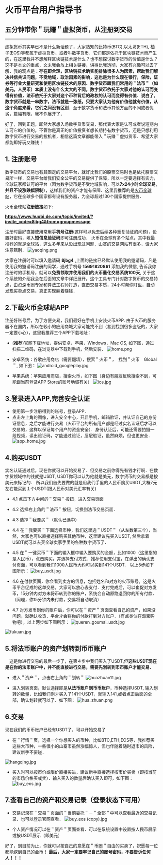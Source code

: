 # 火币平台用户指导书
## 五分钟带你＂玩赚＂虚拟货币，从注册到交易
----
虚拟货币其实早已不是什么新话题了，大家熟知的比特币(BTC),以太坊(ETH), 柚子(EOS)等都属于虚拟货币，或者叫数字货币．它们都是依托于区块链技术而产生的，在这里我并不想解释区块链技术是什么？也不想探讨数字货币的价值是什么？这不是本文的重点，文末我会放上相关链接，讲得比我透彻，大家有兴趣可以去了解．我的观点是：**存在即合理，区块链技术确实能排除很多人为因素，帮助我们解决共信共识问题，不受地域，政治因素的影响，这也是为什么现在银行，保险，证券等行业大量研究和使用区块链技术的原因．数字货币跟我们常用的＂法币＂（如美元，人民币）本质上没有什么太大的不同，数字货币依托于大家对他的认可而变得有价值，法币依托于大家对这个币种背后的政权的认可而变得有价值．说白了，数字货币就是一串数字，法币就是一张纸，只要大家认为他有价值他就有价值，从这个角度来看，它们之间没有区別**．至于数字货币和法币其他方面的不同或者优劣，篇幅有限，我不作展开了．

好了，回到正题，即然大家想入场数字货币交易，那代表大家是认可或者说短期内认可它的价值的，不管你是真正的价值投资者想长期持有数字货币，还是只想利用数字货币进行交易的投机者，相信这篇文章都能带入＂玩赚＂虚拟货币．希望大家都能即好玩又赚钱！

## 1. 注册账号
数字货币的交易也有其固定的交易平台，就好比我们的股票交易时也是依托股票交易所一样．交易平台给我们安全公平的交易提供了保障，所以一定要选择有实力，全球玩家都认可的平台（因为数字货币是不受地域影响，可以**7x24小时全球交易,并且不设涨跌幅限制**），这样我们的资产才能有保障．这里我推荐的是[火币全球站](https://www.huobi.co/zh-cn/)，它在全球多个国家都有设有服务器，为全球超过130个国家提供服务．

火币全球站**注册链接**如下:

**https://www.huobi.de.com/topic/invited/?invite_code=8jbg4&from=groupmessage**

注册时最好直接使用常用**手机号注册**(这样可以免去后续各种重复验证的问题)，设置好密码，填入**短信息验证码**即可注册成功．
火币在全球有多个站点，其中我最推荐的就是全球站，这么多年来从没出现过问题．山寨的交易网站有很多，请大家注意甄别．
![yaoqing.png](https://upload-images.jianshu.io/upload_images/579770-02f3c50771214895.png?imageMogr2/auto-orient/strip%7CimageView2/2/w/1240)

大家在注册时可以填入邀请码 **8jbg4** ,上面的链接已经默认使用我的邀请码，凡是使用我的邀请码注册的同学，通过手机号 **15691820861** 添加我的微信, 告诉我你注册时的手机号，就可以**免费领取并使用我们的火币量化交易系统100天**,  关于这个系统的介绍我会在后面的文章中详细展开，这个工具专门针对数字货币的交易特点，由资深币圈专家和算法工程师打造，直击交易本质，24小时帮你盯盘，自动发现买卖点交易，真正实现躺着赚钱．

## 2.下载火币全球站APP
注册好账号后，为了方便交易，我们最好在手机上安装火币APP. 由于火币的服务器不在国内，所以在较小的应用商城大家可能找不到（甚到找到很多盗版的，大家一定要小心），这里我推荐三个APP下载地址：

- (**推荐**)[官网下载地址](https://www.huobi.co/zh-cn/)，提供安卓，苹果，Windows，Mac OS, 如下图，通过扫描二维码，在浏览器中下载到手机，然后安装．
![home.png](https://upload-images.jianshu.io/upload_images/579770-65648c8544bd3839.png?imageMogr2/auto-orient/strip%7CimageView2/2/w/1240)

- 安卓系统：谷歌应用商店（需要翻墙），搜索＂火币＂，　找到＂火币　Global＂, 如下图：
![android_googleplay.jpg](https://upload-images.jianshu.io/upload_images/579770-a8328af892f92cb3.jpg?imageMogr2/auto-orient/strip%7CimageView2/2/w/1240)


- 苹果系统：苹果应用商店，搜索火币，如下图（身边有朋友反映搜索不到，可能跟当前登录APP Store的账号地域有关）
![ios.jpg](https://upload-images.jianshu.io/upload_images/579770-7423ff5c899871db.jpg?imageMogr2/auto-orient/strip%7CimageView2/2/w/1240)


## 3.登录进入APP,完善安全认证
- 使用第一步注册得到的账号，登录APP．
- 点击左上角的图像，进入安全中心，开启手机，邮箱验证，并认证自己的身份证信息，之后才能进行交易（火币平台的所有用户都是经过实名认证后才可以交易的，这样以保证每个用户的资金安全）．身份认证后，可能还需要拍摄一段视频，读出验证码，才能通过验证，层层验证，虽然麻烦，但也更安全．
![app_home.jpg](https://upload-images.jianshu.io/upload_images/579770-92a8778f9a2c0b91.jpg?imageMogr2/auto-orient/strip%7CimageView2/2/w/1240)


## 4.购买USDT
实名认证通过后，现在你就可以开始交易了．但交易之前你得先有钱才行啊．在数字货领域中的钱就是USDT, USDT你可以认为他就是美元，数字货币的交易都是按美元来标记的．
所以我们首先要做的就是用我们手里的人民币购买USDT,大概7元左右能买到１个USDT(跟人民币对美元汇率有关)
- 4.1 点击下方中间的＂交易＂按钮，进入交易页面
- 4.2 选择右上角的＂法币＂按钮，切换到法币交易页面．
- 4.3 选择＂我要买＂（默认已选中）
- 4.4 在＂我要买＂下面选择币种，我们这里选＂USDT＂（从左数第三个），当然，大家也可以直接选择购买其他币种，这里建议先买入USDT, 然后拿着USDT就可以去买全球卖家手里的各种数字货币了．
- 4.5 在＂一键买币＂下面的输入框中输入要购买的金额，比如1000（这里指的是人民币），点击购买，并选择支付方式．推荐使用支付宝，在弹出的确认支付页面，可以看到我们1000人民币大约可以买到141个USDT.　以上5步如下图所示：
![buy_usdt.jpg](https://upload-images.jianshu.io/upload_images/579770-0e8173a2e4a875f2.jpg?imageMogr2/auto-orient/strip%7CimageView2/2/w/1240)

- 4.6 在付款页面，你会看到卖方的信息，包括姓名和对方的火币账号，这是火币平台促成的这单交易，大家可以放心去支付．支付完成后，可以崔促对方发币，15分钟内对方未将币转到你的账户，系统会自动原路退回你的所有付款．（同理，你15分钟内未付款，交易将自动取消）
- 4.7 对方发币到你的账户后，你可以在＂资产＂页面查看自己的资产，如果没问题，就确认收货．平台才会将你的付款打到对方账户．（有点类似在淘宝购物吧），以上两步如下图所示：
![queren_goumai_usdt.jpg](https://upload-images.jianshu.io/upload_images/579770-33f0bf157c940db3.jpg?imageMogr2/auto-orient/strip%7CimageView2/2/w/1240)

![fukuan.jpg](https://upload-images.jianshu.io/upload_images/579770-62f6d82c010cb5c1.jpg?imageMogr2/auto-orient/strip%7CimageView2/2/w/1240)


## 5.将法币账户的资产划转到币币账户
　这是你进行交易的最后一步了，在第４步中我们买入了USDT,但**这些USDT现在是在你的法币账户中，并不能直接进行交易，需要先划转到币币账户才能交易．**
- 进入＂资产＂，点击右上角的＂划转＂
![huazhuan11.jpg](https://upload-images.jianshu.io/upload_images/579770-4156f899b7d3fca9.jpg?imageMogr2/auto-orient/strip%7CimageView2/2/w/1240)

- 进入划转页面，默认选择即是**从法币账户到币币账户**，币种选择USDT, 输入划转的数量，比如我们刚才买入了141个USDT，就输入141,或者点击后面的全部，确认划转就可以了．如下图：
![hua_zhuan.png](https://upload-images.jianshu.io/upload_images/579770-b82ecb26fcbdc4ed.png?imageMogr2/auto-orient/strip%7CimageView2/2/w/1240)


## 6.交易
现在我们的币币账户已经有USDT了，可以开始交易了
- 在＂行情＂页，选择一个你想买入的币种，比如BTC,ETH,EOS等，我推荐买这些大币种，一些很小的山寨币虽然涨幅惊人，但也伴随着随时退市的风险，建议新手不要碰．

![hangqing.jpg](https://upload-images.jianshu.io/upload_images/579770-b26c1d9d5444d38f.jpg?imageMogr2/auto-orient/strip%7CimageView2/2/w/1240)

- 买入时可以按市价或限价直接买进，建议新手直接选择按市价买卖（即按当前的市场价格买或卖）．输入买入的数量后确认买入即可，如下图：
![buy_eos.jpg](https://upload-images.jianshu.io/upload_images/579770-3f0db9c45f2f0182.jpg?imageMogr2/auto-orient/strip%7CimageView2/2/w/1240)



## 7.查看自己的资产和交易记录（登录状态下可用）
- 交易记录在＂交易＂页面的＂当前委托＂－＂全部＂中可以查看最近的交易记录．也可以登录官网查看．
![buy_eos (copy).jpg](https://upload-images.jianshu.io/upload_images/579770-828bc269163ae66b.jpg?imageMogr2/auto-orient/strip%7CimageView2/2/w/1240)

- 个人资产情况可以在＂资产＂页面查看．可以在系统设置中设置按人民币展示或按USDT展示（即美元）

好了，到目前为止，你就可以按自己的意愿在＂币圈＂自由的买卖了，祝愿每一位都能挖到自己的金币！
**最后，大家一定要牢记自己的账号密码，不要告诉任何人！！！**

